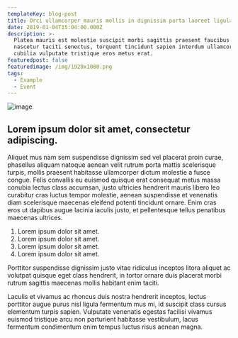 ```yaml
---
templateKey: blog-post
title: Orci ullamcorper mauris mollis in dignissim porta laoreet ligula dis.
date: 2019-01-04T15:04:00.000Z
description: >-
  Platea mauris est molestie suscipit morbi sagittis praesent faucibus urna
  nascetur taciti senectus, torquent tincidunt sapien interdum ullamcorper
  cubilia vulputate tristique eros metus erat.
featuredpost: false
featuredimage: /img/1920x1080.png
tags:
  - Example
  - Event
---
```

![image](/img/1920x1080.png)



## Lorem ipsum dolor sit amet, consectetur adipiscing.

Aliquet mus nam sem suspendisse dignissim sed vel placerat proin curae, phasellus aliquam natoque aenean velit rutrum porta mattis scelerisque turpis, mollis praesent habitasse ullamcorper dictum molestie a fusce congue. Felis convallis eu euismod quisque erat consequat metus massa conubia lectus class accumsan, justo ultricies hendrerit mauris libero leo curabitur cras luctus tempor molestie, aenean suspendisse et venenatis diam scelerisque maecenas eleifend potenti tincidunt ornare. Enim cras eros ut dapibus augue lacinia iaculis justo, et pellentesque tellus penatibus maecenas ultrices.

1. Lorem ipsum dolor sit amet.
2. Lorem ipsum dolor sit amet.
3. Lorem ipsum dolor sit amet.
4. Lorem ipsum dolor sit amet.

Porttitor suspendisse dignissim justo vitae ridiculus inceptos litora aliquet ac volutpat quisque eget class hendrerit, in tortor ornare duis placerat morbi rutrum sagittis maecenas mollis habitant enim taciti. 

Laculis et vivamus ac rhoncus duis nostra hendrerit inceptos, lectus porttitor augue purus nisl ligula fermentum mus mi, id suscipit class cursus elementum turpis sapien. Vulputate venenatis egestas facilisi vivamus euismod tristique arcu non parturient habitasse vestibulum, lacus fermentum condimentum enim tempus luctus risus aenean magna.
